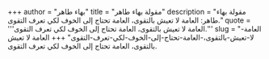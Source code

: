 +++
author = "بهاء طاهر"
title = "مقولة بهاء طاهر"
description = "مقولة بهاء طاهر: العامة لا تعيش بالتقوى، العامة تحتاج إلى الخوف لكي تعرف التقوى."
quote = '''العامة لا تعيش بالتقوى، العامة تحتاج إلى الخوف لكي تعرف التقوى.'''
slug = "العامة-لا-تعيش-بالتقوى،-العامة-تحتاج-إلى-الخوف-لكي-تعرف-التقوى"
+++
العامة لا تعيش بالتقوى، العامة تحتاج إلى الخوف لكي تعرف التقوى.
